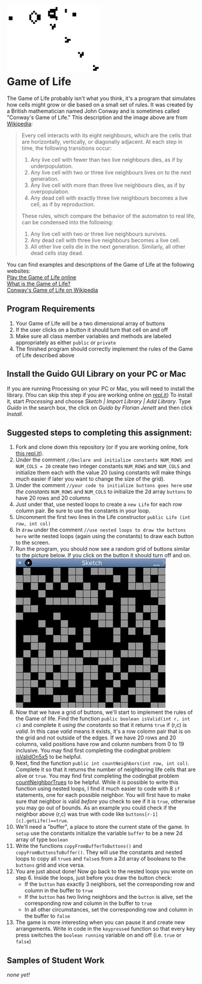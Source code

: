 ![](Gospers_glider_gun.gif)   
Game of Life
==================

The Game of Life probably isn't what you think, it's a program that simulates how cells might grow or die based on a small set of rules. It was created by a British mathematician named John Conway and is sometimes called "Conway's Game of Life." This description and the image above are from [Wikipedia](https://en.wikipedia.org/wiki/Conway%27s_Game_of_Life):

>Every cell interacts with its eight neighbours, which are the cells that are horizontally, vertically, or diagonally adjacent. At each step in time, the following transitions occur:  
>
>1. Any live cell with fewer than two live neighbours dies, as if by underpopulation.   
>2. Any live cell with two or three live neighbours lives on to the next generation.   
>3. Any live cell with more than three live neighbours dies, as if by overpopulation.   
>4. Any dead cell with exactly three live neighbours becomes a live cell, as if by reproduction.   
>
>These rules, which compare the behavior of the automaton to real life, can be condensed into the following:  
>
>1. Any live cell with two or three live neighbours survives.   
>2. Any dead cell with three live neighbours becomes a live cell.   
>3. All other live cells die in the next generation. Similarly, all other dead cells stay dead.  

You can find examples and descriptions of the Game of Life at the following websites:   
[Play the Game of Life online](https://playgameoflife.com/)   
[What is the Game of Life?](http://www.math.com/students/wonders/life/life.html)   
[Conway's Game of Life on Wikipedia](https://en.wikipedia.org/wiki/Conway%27s_Game_of_Life)   

Program Requirements
--------------------
1. Your Game of Life will be a two dimensional array of buttons
2. If the user clicks on a button it should turn that cell on and off
3. Make sure all class member variables and methods are labeled appropriately as either `public` or `private`
4. The finished program should correctly implement the rules of the Game of Life described above

Install the Guido GUI Library on your PC or Mac
--------------------------------
If you are running Processing on your PC or Mac, you will need to install the library. (You can skip this step if you are working online on [repl.it](https://repl.it/@MrSimonLowell/GameOfLifeBase)) To install it, start *Processing* and choose *Sketch | Import Library | Add Library*. Type *Guido* in the search box, the click on *Guido by Florian Jenett* and then click *Install*.

Suggested steps to completing this assignment:
----------------------------------------------
1. Fork and clone down this repository (or if you are working online, fork [this repl.it](https://repl.it/@MrSimonLowell/GameOfLifeBase)). 
2. Under the comment `//Declare and initialize constants NUM_ROWS and NUM_COLS = 20` create two integer constants `NUM_ROWS` and `NUM_COLS` and initialize them each with the value 20 (using constants will make things much easier if later you want to change the size of the grid).  
3. Under the comment `//your code to initialize buttons goes here` *use the constants* `NUM_ROWS` and `NUM_COLS` to initialize the 2d array `buttons` to have 20 rows and 20 columns
4. Just under that, use nested loops to create a `new Life` for each row column pair. Be sure to use the constants in your loop.
5. Uncomment the first two lines in the Life constructor `public Life (int row, int col)`
6. In `draw` under the comment `//use nested loops to draw the buttons here` write nested loops (again using the constants) to draw each button to the screen. 
7. Run the program, you should now see a random grid of buttons similar to the picture below. If you click on the button it should turn off and on.   
![](GameOfLife1.gif)   
8. Now that we have a grid of buttons, we'll start to implement the rules of the Game of life. Find the function `public boolean isValid(int r, int c)` and complete it *using the constants* so that it returns `true` if (r,c) is *valid*. In this case *valid* means it exists, it's a row colomn pair that is on the grid and not outside of the edges. If we have 20 rows and 20 columns, valid positions have row and column numbers from 0 to 19 inclusive. You may find first completing the codingbat problem [isValidOn5x5](https://codingbat.com/prob/p288919?parent=/home/simona1@sfusd.edu/minesweeper) to be helpful.
9. Next, find the function `public int countNeighbors(int row, int col)`. Complete it so that it returns the number of neighboring life cells that are alive or `true`. You may find first completing the codingbat problem [countNeighborTrues](https://codingbat.com/prob/p224820?parent=/home/simona1@sfusd.edu/minesweeper) to be helpful. While it is possible to write this function using nested loops, I find it much easier to code with 8 `if` statements, one for each possible neighbor. You will first have to make sure that neighbor is valid *before* you check to see if it is `true`, otherwise you may go out of bounds. As an example you could check if the neighbor above (r,c) was true with code like `buttons[r-1][c].getLife()==true`.
10. We'll need a "buffer", a place to store the current state of the game. In `setup` use the constants initialize the variable `buffer` to be a new 2d array of type `boolean`
11. Write the functions `copyFromBufferToButtons()` and `copyFromButtonsToBuffer()`. They will use the constants and nested loops to copy all `true`s and `false`s from a 2d array of booleans to the `buttons` grid and vice versa.
12. You are just about done! Now go back to the nested loops you wrote on step 6. Inside the loops, just before you draw the button check:
    * If the `button` has exactly 3 neighbors, set the corresponding row and column in the buffer to `true`
    * If the `button` has two living neighbors and the `button` is alive, set the corresponding row and column in the buffer to `true`
    * In all other circumstances, set the corresponding row and column in the buffer to `false`
13. The game is more interesting when you can pause it and create new arrangements. Write in code in the `keypressed` function so that every key press switches the `boolean running` variable on and off (i.e. `true` or `false`)    

Samples of Student Work
-----------------------
*none yet!*
